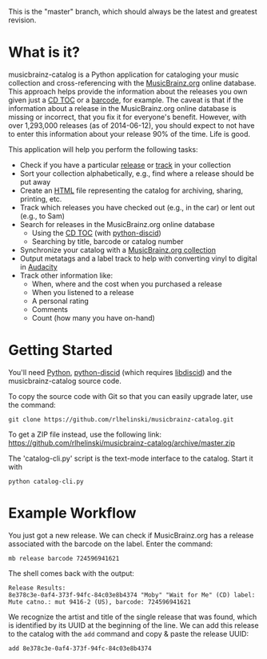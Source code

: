 This is the "master" branch, which should always be the latest and greatest
revision. 

What is it?
===================

musicbrainz-catalog is a Python application for cataloging your music
collection and cross-referencing with the
[MusicBrainz.org](http://musicbrainz.org) online database. This approach helps
provide the information about the releases you own given just a [CD
TOC](http://musicbrainz.org/doc/Disc%20ID) or a
[barcode](http://en.wikipedia.org/wiki/Universal_Product_Code), for example.
The caveat is that if the information about a release in the MusicBrainz.org
online database is missing or incorrect, that you fix it for everyone's
benefit. However, with over 1,293,000 releases (as of 2014-06-12), you should
expect to not have to enter this information about your release 90% of the
time. Life is good.

This application will help you perform the following tasks:

* Check if you have a particular [release](https://musicbrainz.org/doc/Release)
  or [track](https://musicbrainz.org/doc/Recording) in your collection
* Sort your collection alphabetically, e.g., find where a release should be put
  away
* Create an [HTML](http://en.wikipedia.org/wiki/Html) file representing the
  catalog for archiving, sharing, printing, etc.
* Track which releases you have checked out (e.g., in the car) or lent out
  (e.g., to Sam)
* Search for releases in the MusicBrainz.org online database
    * Using the [CD TOC](http://musicbrainz.org/doc/Disc%20ID) (with
      [python-discid](https://github.com/JonnyJD/python-discid)) 
    * Searching by title, barcode or catalog number
* Synchronize your catalog with a 
  [MusicBrainz.org collection](https://musicbrainz.org/doc/Collections)
* Output metatags and a label track to help with converting vinyl to digital 
  in [Audacity](http://audacity.sourceforge.net/)
* Track other information like:
    * When, where and the cost when you purchased a release
    * When you listened to a release
    * A personal rating
    * Comments
    * Count (how many you have on-hand)

Getting Started
===============

You'll need [Python](https://www.python.org/),
[python-discid](https://github.com/JonnyJD/python-discid) (which requires
[libdiscid](http://musicbrainz.org/doc/libdiscid)) and the musicbrainz-catalog
source code. 

To copy the source code with Git so that you can easily upgrade later, use the
command:
```
git clone https://github.com/rlhelinski/musicbrainz-catalog.git
```

To get a ZIP file instead, use the following link:
https://github.com/rlhelinski/musicbrainz-catalog/archive/master.zip

The 'catalog-cli.py' script is the text-mode interface to the catalog. Start it
with 
```
python catalog-cli.py
```

Example Workflow
===============

You just got a new release. We can check if MusicBrainz.org has a release
associated with the barcode on the label. Enter the command:
```
mb release barcode 724596941621
```
The shell comes back with the output:
```
Release Results:
8e378c3e-0af4-373f-94fc-84c03e8b4374 "Moby" "Wait for Me" (CD) label: Mute catno.: mut 9416-2 (US), barcode: 724596941621
```
We recognize the artist and title of the single release that was found, which
is identified by its UUID at the beginning of the line. We can add this release
to the catalog with the `add` command and copy & paste the release UUID: 
```
add 8e378c3e-0af4-373f-94fc-84c03e8b4374
```

